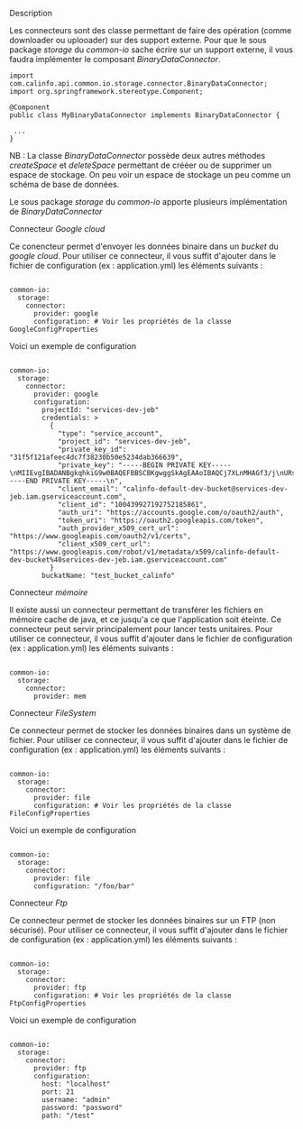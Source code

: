 Description

 Les connecteurs sont des classe permettant de faire des opération (comme downloader ou uplooader) sur des support externe.
 Pour que le sous package *storage* du *common-io* sache écrire sur un support externe, il vous faudra implémenter le composant *BinaryDataConnector*.

```
import com.calinfo.api.common.io.storage.connector.BinaryDataConnector;
import org.springframework.stereotype.Component;

@Component
public class MyBinaryDataConnector implements BinaryDataConnector {

 ...
}

```

 NB : La classe *BinaryDataConnector* possède deux autres méthodes *createSpace* et *deleteSpace* permettant de crééer ou de supprimer un espace de stockage.
 On peu voir un espace de stockage un peu comme un schéma de base de données.

 Le sous package *storage* du *common-io* apporte plusieurs implémentation de *BinaryDataConnector*

Connecteur *Google cloud*

 Ce conencteur permet d'envoyer les données binaire dans un *bucket* du *google cloud*. Pour utiliser ce connecteur, il vous suffit d'ajouter dans le fichier
 de configuration (ex : application.yml) les éléments suivants :

```

common-io:
  storage:
    connector:
      provider: google
      configuration: # Voir les propriétés de la classe GoogleConfigProperties

```

 Voici un exemple de configuration

```

common-io:
  storage:
    connector:
      provider: google
      configuration:
        projectId: "services-dev-jeb"
        credentials: >
          {
            "type": "service_account",
            "project_id": "services-dev-jeb",
            "private_key_id": "31f5f121afeec4dc7f38230b50e5234dab366639",
            "private_key": "-----BEGIN PRIVATE KEY-----\nMIIEvgIBADANBgkqhkiG9w0BAQEFBBSCBKgwggSkAgEAAoIBAQCj7XLnMHAGf3/j\nURs5f+nm0dWyKeFnrS8H/zRMeOLmiZn7/RH2X7KdPo3dPYwSNE7ZEGup6AWnl7MN\nmsSIL4kurp3E24ucF6pRP0XRl8HLGrORFIb4NBw2vAXD1A37uVUqxtRaYamzA2x5\nPbA+YjtpFDS2AKP0Q9/9r6RyKu6vOsit/eePYRKT2YTNhT0Xu2xnUzZ0I4n2BLBQ\nMOpnXyTrp8bcqPIthyUzYR0bnRlxHF2YPADn1z4TtflxKzVwXstBT/WVMupyjcBN\n7Bwz29WfqIlky2e+4vrxYrVvsNdW75rK7DTCTyna/GaFKNcwRrVQ6sZnhxYXsCs+\n+w6U1WxXAgMBAAECggEABFF83GcarqpIUS0ayzVnkP7oGcz7NPnUhcVDuG5IhjAw\nWUKZRGT1Q3LijPh2zyf1UOyI0GRL541RDzFm97JOl9TwU+P3jNPUe3smyvti3/VC\n07ZJuH/YEUh7kmU10IUQDW9tcYJc1H6N4WfAeGHzgmtFaw+yHWq/LfXJjDarUPxd\npTKhrupRy2flyN6wEPExRGUz+xi8T2UowU/VrGqvzZFx000aZ4YVclRWUO+N5A0s\nRdbS3Hx9G4Tq2ZUHuSmP66Eak4e3NrZciySixJ1upUwHrBdJ+HvBKa8ds3i0NnrO\niQd6EQfti/93owKeHoYWIt4bOQCc+bwin1XKH3clGQKBgQDUAQLleHaymTNKpxOp\nmJgmNYBdAggVX8GlnNo9J3Sr/aNRsXhF2yTBxSog6VyXY4Q1+VbtBILJqpSi2DvR\n5tLUnx/XrOJBQfvcW9RXtNB4Be2Kg1pfAiwluJfD7tZV4Nkct12NUjCi1FZMkdKv\nnFiZcE5iSErQ1JaPWwu9F99v+wKBgQDF8lCQXC84o91cNHtPC3W7Gk3TfbyOups6\nCfRNwrDB+WtvUURf+BI2zLP/dd33yOMzkPaOUuSKRUjPwVlzWpVbRKOT3jBEa8Fj\nRGJuPjx44eLuQUfNZOhpcJctiMz+xooAshdV6bZOAvX5YnKQOTbGjtQh0snByhWt\n7q1e0SVaVQKBgCGkh3EizLNK3HjcSqJ/NKXbl6Mqz12U9IXzfi52NG2WsnQkVZHA\nVPTq9OSEI81iXXizOLgkHx0hlLTC27tTheF33vW62azBa9ZsPCYu62YgirGQZqbt\nEVRrFqphHGJEbC/CaXYjtNQiHg/IlEaJ6QVwbP/ruPOqyLm3GQXI5AxBAoGBAKrE\n6MIR9V8c50yzrim8Tj4zbC7ny7Mqw93nVo97RfiiUBBCAQX2Quhp42OhcPRip7gF\n+N9CHg43xaAOQzhkTnPlnGVmCygL+lPEXFKVeKAk6Bz5zpMg2eyVCKds3MVzzPza\np40jynY00bXrO8C2y02zTMk9S3fW+qsKPSGOt3XdAoGBAL2Bbu/Ycj0cTUu/pO8f\nAvTa2eI0sBNWeXWMTB5NY42LW02xjb/gd64q/QuMKb0AR1AIlCkB/l0HXSmh35PP\no1OL5EfwRc/BcWD8FrfmTYBuhU3BOb8qlEm/nIuINuXnYzXpln4EmRk+IXjBLdE7\nOklz+wPk1O+SeXha9ntt4WrG\n-----END PRIVATE KEY-----\n",
            "client_email": "calinfo-default-dev-bucket@services-dev-jeb.iam.gserviceaccount.com",
            "client_id": "100439927192752185861",
            "auth_uri": "https://accounts.google.com/o/oauth2/auth",
            "token_uri": "https://oauth2.googleapis.com/token",
            "auth_provider_x509_cert_url": "https://www.googleapis.com/oauth2/v1/certs",
            "client_x509_cert_url": "https://www.googleapis.com/robot/v1/metadata/x509/calinfo-default-dev-bucket%40services-dev-jeb.iam.gserviceaccount.com"
          }
        buckatName: "test_bucket_calinfo"

```

Connecteur *mémoire*

 Il existe aussi un connecteur permettant de transférer les fichiers en mémoire cache de java, et ce jusqu'a ce que l'application soit éteinte.
 Ce connecteur peut servir principalement pour lancer tests unitaires. Pour utiliser ce connecteur, il vous suffit d'ajouter dans le fichier
 de configuration (ex : application.yml) les éléments suivants :

```

common-io:
  storage:
    connector:
      provider: mem

```

Connecteur *FileSystem*

 Ce connecteur permet de stocker les données binaires dans un système de fichier. Pour utiliser ce connecteur, il vous suffit d'ajouter dans le fichier
 de configuration (ex : application.yml) les éléments suivants :

```

common-io:
  storage:
    connector:
      provider: file
      configuration: # Voir les propriétés de la classe FileConfigProperties

```

 Voici un exemple de configuration

```

common-io:
  storage:
    connector:
      provider: file
      configuration: "/foo/bar"

```

Connecteur *Ftp*

 Ce connecteur permet de stocker les données binaires sur un FTP (non sécurisé). Pour utiliser ce connecteur, il vous suffit d'ajouter dans le fichier
 de configuration (ex : application.yml) les éléments suivants :

```

common-io:
  storage:
    connector:
      provider: ftp
      configuration: # Voir les propriétés de la classe FtpConfigProperties

```

 Voici un exemple de configuration

```

common-io:
  storage:
    connector:
      provider: ftp
      configuration:
        host: "localhost"
        port: 21
        username: "admin"
        password: "password"
        path: "/test"

```